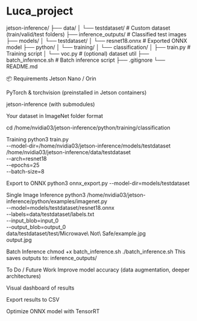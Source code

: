 # Luca_project


jetson-inference/
├── data/
│   └── testdataset/             # Custom dataset (train/valid/test folders)
├── inference_outputs/           # Classified test images
├── models/
│   └── testdataset/
│       └── resnet18.onnx        # Exported ONNX model
├── python/
│   └── training/
│       └── classification/
│           ├── train.py         # Training script
│           └── voc.py           # (optional) dataset util
├── batch_inference.sh           # Batch inference script
├── .gitignore
└── README.md

📦 Requirements
Jetson Nano / Orin

PyTorch & torchvision (preinstalled in Jetson containers)

jetson-inference (with submodules)

Your dataset in ImageNet folder format

cd /home/nvidia03/jetson-inference/python/training/classification

Training
python3 train.py \
  --model-dir=/home/nvidia03/jetson-inference/models/testdataset \
  /home/nvidia03/jetson-inference/data/testdataset \
  --arch=resnet18 \
  --epochs=25 \
  --batch-size=8

Export to ONNX
python3 onnx_export.py --model-dir=models/testdataset

Single Image Inference
python3 /home/nvidia03/jetson-inference/python/examples/imagenet.py \
  --model=models/testdataset/resnet18.onnx \
  --labels=data/testdataset/labels.txt \
  --input_blob=input_0 \
  --output_blob=output_0 \
  data/testdataset/test/Microwave\ Not\ Safe/example.jpg \
  output.jpg

 Batch Inference
chmod +x batch_inference.sh
./batch_inference.sh
This saves outputs to:
inference_outputs/

 To Do / Future Work
Improve model accuracy (data augmentation, deeper architectures)

Visual dashboard of results

Export results to CSV

Optimize ONNX model with TensorRT
